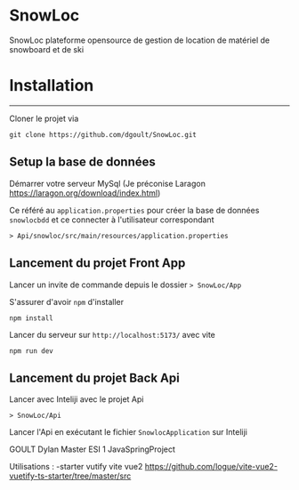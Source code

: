 # SnowLoc
SnowLoc plateforme opensource de gestion de location de matériel de snowboard et de ski

# Installation
***
Cloner le projet via
```
git clone https://github.com/dgoult/SnowLoc.git
```
## Setup la base de données

Démarrer votre serveur MySql (Je préconise Laragon https://laragon.org/download/index.html)

Ce référé au ``application.properties`` pour créer la base de données ``snowlocbdd`` et ce connecter à l'utilisateur correspondant
```
> Api/snowloc/src/main/resources/application.properties
```

## Lancement du projet Front App

Lancer un invite de commande depuis le dossier ``> SnowLoc/App``

S'assurer d'avoir ``npm`` d'installer
```
npm install
```

Lancer du serveur sur ``http://localhost:5173/`` avec vite

```
npm run dev
```
## Lancement du projet Back Api

Lancer avec Inteliji avec le projet Api

```
> SnowLoc/Api
```

Lancer l'Api en exécutant le fichier ``SnowlocApplication`` sur Inteliji

GOULT Dylan Master ESI 1 JavaSpringProject


Utilisations :
-starter vutify vite vue2 https://github.com/logue/vite-vue2-vuetify-ts-starter/tree/master/src
